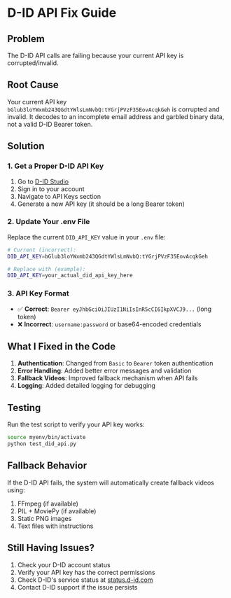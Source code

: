 # D-ID API Fix Guide

## Problem
The D-ID API calls are failing because your current API key is corrupted/invalid.

## Root Cause
Your current API key `bGlub3loYWxmb243QGdtYWlsLmNvbQ:tYGrjPVzF35EovAcqkGeh` is corrupted and invalid. It decodes to an incomplete email address and garbled binary data, not a valid D-ID Bearer token.

## Solution

### 1. Get a Proper D-ID API Key
1. Go to [D-ID Studio](https://studio.d-id.com/account-settings)
2. Sign in to your account
3. Navigate to API Keys section
4. Generate a new API key (it should be a long Bearer token)

### 2. Update Your .env File
Replace the current `DID_API_KEY` value in your `.env` file:

```bash
# Current (incorrect):
DID_API_KEY=bGlub3loYWxmb243QGdtYWlsLmNvbQ:tYGrjPVzF35EovAcqkGeh

# Replace with (example):
DID_API_KEY=your_actual_did_api_key_here
```

### 3. API Key Format
- ✅ **Correct**: `Bearer eyJhbGciOiJIUzI1NiIsInR5cCI6IkpXVCJ9...` (long token)
- ❌ **Incorrect**: `username:password` or base64-encoded credentials

## What I Fixed in the Code

1. **Authentication**: Changed from `Basic` to `Bearer` token authentication
2. **Error Handling**: Added better error messages and validation
3. **Fallback Videos**: Improved fallback mechanism when API fails
4. **Logging**: Added detailed logging for debugging

## Testing

Run the test script to verify your API key works:

```bash
source myenv/bin/activate
python test_did_api.py
```

## Fallback Behavior

If the D-ID API fails, the system will automatically create fallback videos using:
1. FFmpeg (if available)
2. PIL + MoviePy (if available)  
3. Static PNG images
4. Text files with instructions

## Still Having Issues?

1. Check your D-ID account status
2. Verify your API key has the correct permissions
3. Check D-ID's service status at [status.d-id.com](https://status.d-id.com)
4. Contact D-ID support if the issue persists
